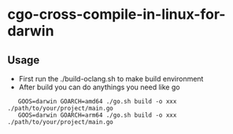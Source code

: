 # cgo-cross-compile-in-linux-for-darwin

## Usage

- First run the ./build-oclang.sh to make build environment
- After build you can do anythings you need like go

```
   GOOS=darwin GOARCH=amd64 ./go.sh build -o xxx ./path/to/your/project/main.go
   GOOS=darwin GOARCH=arm64 ./go.sh build -o xxx ./path/to/your/project/main.go
```